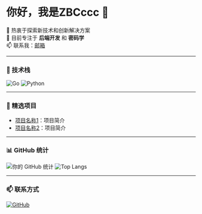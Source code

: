 # 你好，我是ZBCccc 👋

🌱 热衷于探索新技术和创新解决方案  
🔭 目前专注于 **后端开发** 和 **密码学**  
📫 联系我：[邮箱](mailto:bochuan_zhang@hust.edu.cn)

---

### 🚀 技术栈
![Go](https://img.shields.io/badge/go-%2300ADD8.svg?style=flat-square&logo=go&logoColor=white)
![Python](https://img.shields.io/badge/python-%2314354C.svg?style=flat-square&logo=python&logoColor=white)

---

### 🌟 精选项目
- [项目名称1](https://github.com/你的用户名/项目1)：项目简介
- [项目名称2](https://github.com/你的用户名/项目2)：项目简介

---

### 📊 GitHub 统计
![你的 GitHub 统计](https://github-readme-stats.vercel.app/api?username=ZBCccc&show_icons=true&theme=radical)
![Top Langs](https://github-readme-stats.vercel.app/api/top-langs/?username=ZBCccc&layout=compact)

---

### 📫 联系方式
[![GitHub](https://img.shields.io/badge/GitHub-%23121011.svg?style=for-the-badge&logo=github&logoColor=white)](https://github.com/ZBCccc)
